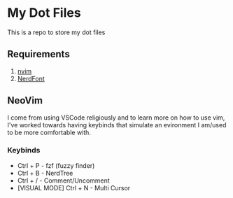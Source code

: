 # My Dot Files
This is a repo to store my dot files

## Requirements
1. [nvim](www.github.com/neovim)
2. [NerdFont](www.github.com/ryanoasis/nerd-fonts#font-installation)

## NeoVim
I come from using VSCode religiously and to learn more on how to use vim, I've worked towards having keybinds that simulate an evironment I am/used to be more comfortable with.
### Keybinds
* Ctrl + P - fzf (fuzzy finder)
* Ctrl + B - NerdTree
* Ctrl + / - Comment/Uncomment
* [VISUAL MODE] Ctrl + N - Multi Cursor

